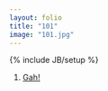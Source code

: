 ```yaml
---
layout: folio
title: "101"
image: "101.jpg"
---
```

{% include JB/setup %}

<div class="copy">
</div>

<div class="choice">
	<ol>
		<li><a href="102.html">
			Gah!
</a></li>
	</ol>
</div>